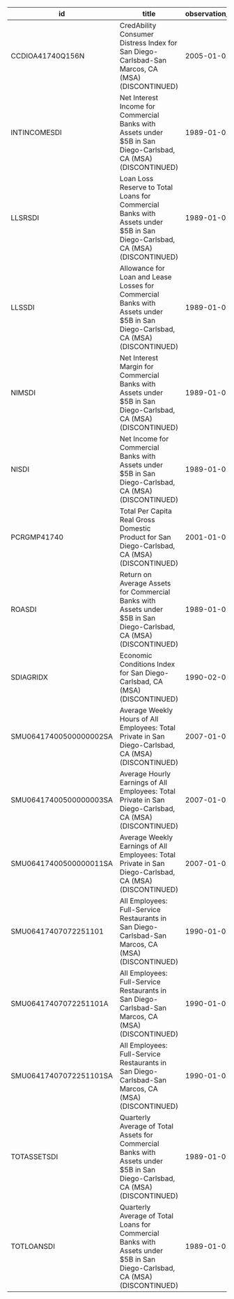 | id                     | title                                                                                                                         | observation_start   | observation_end   |
|------------------------|-------------------------------------------------------------------------------------------------------------------------------|---------------------|-------------------|
| CCDIOA41740Q156N       | CredAbility Consumer Distress Index for San Diego-Carlsbad-San Marcos, CA (MSA) (DISCONTINUED)                                | 2005-01-01          | 2013-01-01        |
| INTINCOMESDI           | Net Interest Income for Commercial Banks with Assets under $5B in San Diego-Carlsbad, CA (MSA) (DISCONTINUED)                 | 1989-01-01          | 2020-07-01        |
| LLSRSDI                | Loan Loss Reserve to Total Loans for Commercial Banks with Assets under $5B in San Diego-Carlsbad, CA (MSA) (DISCONTINUED)    | 1989-01-01          | 2020-07-01        |
| LLSSDI                 | Allowance for Loan and Lease Losses for Commercial Banks with Assets under $5B in San Diego-Carlsbad, CA (MSA) (DISCONTINUED) | 1989-01-01          | 2020-07-01        |
| NIMSDI                 | Net Interest Margin for Commercial Banks with Assets under $5B in San Diego-Carlsbad, CA (MSA) (DISCONTINUED)                 | 1989-01-01          | 2020-07-01        |
| NISDI                  | Net Income for Commercial Banks with Assets under $5B in San Diego-Carlsbad, CA (MSA) (DISCONTINUED)                          | 1989-01-01          | 2020-07-01        |
| PCRGMP41740            | Total Per Capita Real Gross Domestic Product for San Diego-Carlsbad, CA (MSA) (DISCONTINUED)                                  | 2001-01-01          | 2017-01-01        |
| ROASDI                 | Return on Average Assets for Commercial Banks with Assets under $5B in San Diego-Carlsbad, CA (MSA) (DISCONTINUED)            | 1989-01-01          | 2020-07-01        |
| SDIAGRIDX              | Economic Conditions Index for San Diego-Carlsbad, CA (MSA) (DISCONTINUED)                                                     | 1990-02-01          | 2019-12-01        |
| SMU06417400500000002SA | Average Weekly Hours of All Employees: Total Private in San Diego-Carlsbad, CA (MSA) (DISCONTINUED)                           | 2007-01-01          | 2022-03-01        |
| SMU06417400500000003SA | Average Hourly Earnings of All Employees: Total Private in San Diego-Carlsbad, CA (MSA) (DISCONTINUED)                        | 2007-01-01          | 2022-03-01        |
| SMU06417400500000011SA | Average Weekly Earnings of All Employees: Total Private in San Diego-Carlsbad, CA (MSA) (DISCONTINUED)                        | 2007-01-01          | 2022-03-01        |
| SMU06417407072251101   | All Employees: Full-Service Restaurants in San Diego-Carlsbad-San Marcos, CA (MSA) (DISCONTINUED)                             | 1990-01-01          | 2014-12-01        |
| SMU06417407072251101A  | All Employees: Full-Service Restaurants in San Diego-Carlsbad-San Marcos, CA (MSA) (DISCONTINUED)                             | 1990-01-01          | 2013-01-01        |
| SMU06417407072251101SA | All Employees: Full-Service Restaurants in San Diego-Carlsbad-San Marcos, CA (MSA) (DISCONTINUED)                             | 1990-01-01          | 2014-12-01        |
| TOTASSETSDI            | Quarterly Average of Total Assets for Commercial Banks with Assets under $5B in San Diego-Carlsbad, CA (MSA) (DISCONTINUED)   | 1989-01-01          | 2020-07-01        |
| TOTLOANSDI             | Quarterly Average of Total Loans for Commercial Banks with Assets under $5B in San Diego-Carlsbad, CA (MSA) (DISCONTINUED)    | 1989-01-01          | 2020-07-01        |